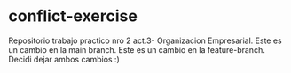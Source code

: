 # conflict-exercise
Repositorio trabajo practico nro 2 act.3- Organizacion Empresarial.
Este es un cambio en la main branch.
Este es un cambio en la feature-branch.
Decidi dejar ambos cambios :)